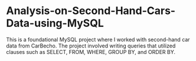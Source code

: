 # Analysis-on-Second-Hand-Cars-Data-using-MySQL
This is a foundational MySQL project where I worked with second-hand car data from CarBecho. The project involved writing queries that utilized clauses such as SELECT, FROM, WHERE, GROUP BY, and ORDER BY.
